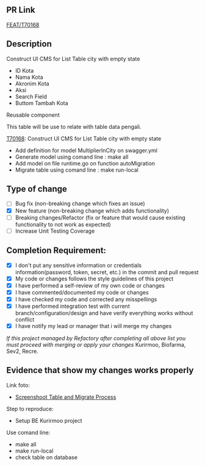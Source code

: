 ## PR Link

[FEAT/T70168](https://refactory.sev-2.com/source/kurirmoo-cms-pre-ip-batch-17/history/feat%252FT70168/)

## Description

Construct UI CMS for List Table city with empty state

- ID Kota
- Nama Kota
- Akronim Kota
- Aksi
- Search Field
- Buttom Tambah Kota

Reusable component

This table will be use to relate with table data pengali.

[T70168](https://refactory.sev-2.com/source/kurirmoo-cms-pre-ip-batch-17/history/feat%252FT70168/): Construct UI CMS for List Table city with empty state


- Add definition for model MultiplierInCity on swagger.yml
- Generate model using comand line : make all
- Add model on file runtime.go on function autoMigration
- Migrate table using comand line : make run-local

## Type of change

- [ ] Bug fix (non-breaking change which fixes an issue)
- [x] New feature (non-breaking change which adds functionality)
- [ ] Breaking changes/Refactor (fix or feature that would cause existing functionality to not work as expected)
- [ ] Increase Unit Testing Coverage

## Completion Requirement:

- [x] I don't put any sensitive information or credentials information(password, token, secret, etc.) in the commit and pull request
- [x] My code or changes follows the style guidelines of this project
- [x] I have performed a self-review of my own code or changes
- [x] I have commented/documented my code or changes
- [x] I have checked my code and corrected any misspellings
- [x] I have performed integration test with current branch/configuration/design and have verify everything works without conflict
- [x] I have notify my lead or manager that i will merge my changes 

*If this project managed by Refactory after completing all above list you must proceed with merging or apply your changes*
Kurirmoo, Biofarma, Sev2, Recre.

## Evidence that show my changes works properly 

Link foto:
- [Screenshoot Table and Migrate Process](https://drive.google.com/drive/folders/1Q4K9h5A7x8op-0CsrubDleQH-omLy_6-?usp=share_link)

Step to reproduce:
- Setup BE Kurirmoo project

Use comand line:

- make all
- make run-local
- check table on database
